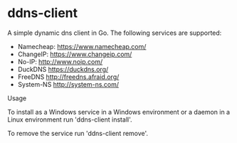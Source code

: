 ddns-client
===========

A simple dynamic dns client in Go. The following services are supported:
 - Namecheap:	https://www.namecheap.com/
 - ChangeIP:	https://www.changeip.com/
 - No-IP:		http://www.noip.com/
 - DuckDNS		https://duckdns.org/
 - FreeDNS		http://freedns.afraid.org/
 - System-NS	http://system-ns.com/

Usage

To install as a Windows service in a Windows environment or a daemon in a Linux environment run 'ddns-client install'. 

To remove the service run 'ddns-client remove'.
